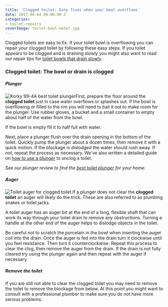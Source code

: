 ```yaml
---
title: 'Clogged toilet: Easy fixes when your bowl overflows'
date: 2017-04-04 00:00:00 Z
categories:
- toilet-repairs
coverImage: toilet-bowl-water.jpg
---
```


Clogged toilets are easy to fix. If your toilet bowl is overflowing you can repair your clogged toilet by following these easy steps. If you toilet appears to be clogged and is draining slowly you might also want to read our repair tips for [toilet bowls that drain slowly](http://fixatoilet.com/toilet-clogged-bowl-drains-slowly/).

### Clogged toilet: The bowl or drain is clogged

##### Plunger

![Korky 99-4A best toilet plunger](images/99-4A-Plunger-80x300.jpg)First, prepare the floor around the **clogged toilet** just in case water overflows or splashes out. If the bowl is overflowing or filled to the rim you will need to bail it out to make room for the plunger. Use rubber gloves, a bucket and a small container to empty about half of the water from the bowl.

If the bowl is empty fill it to half full with water.

Next, place a plunger flush over the drain opening in the bottom of the toilet. Quickly pump the plunger about a dozen times, then remove it with a quick motion. If the blockage is dislodged the water should rush away. If not, repeat the process as necessary. We've also written a detailed guide on [how to use a plunger](https://fixatoilet.com/how-to-use-a-plunger/) to unclog a toilet.

_See our plunger review to find the [best toilet plunger](http://fixatoilet.com/best-toilet-plunger-2017/) for your home._

##### Auger

![Toilet auger for clogged toilet.](images/51bsKdvoCfL._SL1000_-300x300.jpg)If a plunger does not clear the **clogged toilet** an auger will likely do the trick. These are also referred to as plumbing snakes or toilet jacks.

A toilet auger has an auger bit at the end of a long, flexible shaft that can work its way through your toilet drain to remove any obstructions. Turning a handle at the other end of the auger helps to dislodge objects in the toilet.

Be careful not to scratch the porcelain in the bowl when inserting the auger coil into the drain. Once the auger is fed into the drain turn it clockwise until you feel resistance. Then turn it counterclockwise. Repeat this process to clear the clog, then remove the auger from the drain. If the drain is not fully cleared try using the plunger again and then repeat with the auger if necessary.

##### Remove the toilet

If you are still not able to clear the clogged toilet you may need to remove the toilet to remove the blockage from below. At this point you might want to consult with a professional plumber to make sure you do not have more serious problems.
